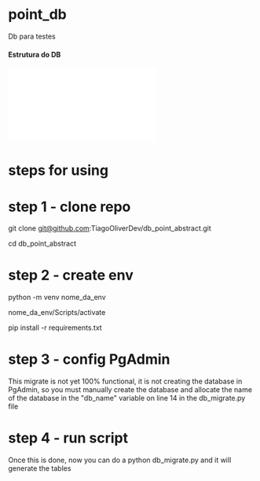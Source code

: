 # point_db
Db para testes

#### Estrutura do DB
![Estrutura do DB](diagramaER.pdf)

# steps for using

# step 1 - clone repo

git clone git@github.com:TiagoOliverDev/db_point_abstract.git

cd db_point_abstract

# step 2 - create env

python -m venv nome_da_env

nome_da_env/Scripts/activate

pip install -r requirements.txt

# step 3 - config PgAdmin

This migrate is not yet 100% functional, it is not creating the database in PgAdmin, so you must manually create the database and allocate the name of the database in the "db_name" variable on line 14 in the db_migrate.py file

# step 4 - run script

Once this is done, now you can do a python db_migrate.py and it will generate the tables
